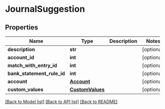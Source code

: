 # JournalSuggestion

## Properties
Name | Type | Description | Notes
------------ | ------------- | ------------- | -------------
**description** | **str** |  | [optional] 
**account_id** | **int** |  | [optional] 
**match_with_entry_id** | **int** |  | [optional] 
**bank_statement_rule_id** | **int** |  | [optional] 
**account** | [**Account**](Account.md) |  | [optional] 
**custom_values** | [**CustomValues**](CustomValues.md) |  | [optional] 

[[Back to Model list]](../README.md#documentation-for-models) [[Back to API list]](../README.md#documentation-for-api-endpoints) [[Back to README]](../README.md)

